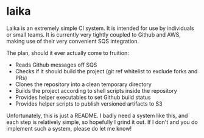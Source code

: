 # laika

Laika is an extremely simple CI system. It is intended for use by
individuals or small teams. It is currently very tightly coupled to
Github and AWS, making use of their very convenient SQS integration.

The plan, should it ever actually come to fruition:

- Reads Github messages off SQS
- Checks if it should build the project (git ref whitelist to exclude forks and PRs)
- Clones the repository into a clean temporary directory
- Builds the project according to shell scripts inside the repository
- Provides helper executables to set Github build status
- Provides helper scripts to publish versioned artifacts to S3

Unfortunately, this is just a README. I badly need a system like this,
and each step is relatively simple, so hopefully I grind it out. If I
don't and you do implement such a system, please do let me know!